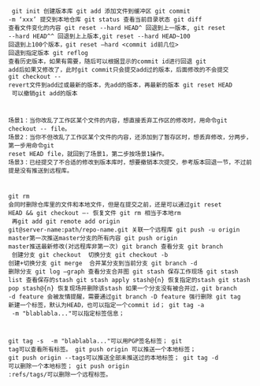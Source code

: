 <code><pre>
git init 创建版本库
git add 添加文件到缓冲区
git commit -m ‘xxx’ 提交到本地仓库
git status 查看当前目录状态
git diff 查看文件变化的内容
git reset --hard HEAD^ 回退到上一版本, git reset --hard HEAD^^ 回退到上上版本,git reset --hard HEAD~100 回退到上100个版本，git reset —hard <commit id前几位>  回退到指定版本
git reflog 查看历史版本，如果有需要，随后可以根据显示的commit id进行回退
git add后如果又修改了，此时git commit只会提交add过的版本，后面修改的不会提交
git checkout -- <file> revert文件到add过或最新的版本，先add的版本，再最新的版本
git reset HEAD <file> 可以撤销git add的版本

场景1：当你改乱了工作区某个文件的内容，想直接丢弃工作区的修改时，用命令git checkout -- file。
场景2：当你不但改乱了工作区某个文件的内容，还添加到了暂存区时，想丢弃修改，分两步，第一步用命令git reset HEAD file，就回到了场景1，第二步按场景1操作。
场景3：已经提交了不合适的修改到版本库时，想要撤销本次提交，参考版本回退一节，不过前提是没有推送到远程库。


git rm 会同时删除仓库里的文件和本地文件，但是在提交之前，还是可以通过git reset HEAD && git checkout —- <file>恢复文件
git rm 相当于本地rm <file> 再git add
git remote add origin git@server-name:path/repo-name.git 关联一个远程库
git push -u origin master第一次推送master分支的所有内容
git push origin master推送最新修改(对远程库非第一次)
git branch 查看分支
git branch <name> 创建分支
git checkout <name> 切换分支
git checkout -b <name> 创建+切换分支
git merge <name> 合并某分支到当前分支
git branch -d <name> 删除分支
git log —graph 查看分支合并图
git stash 保存工作现场
git stash list 查看保存的stash
git stash apply stash@{n} 恢复指定的stash
git stash pop stash@{n} 恢复现场并删除该stash
如果一个分支没有被合并过，git branch -d feature 会被友情提醒，需要通过git branch -D feature 强行删除
git tag <name>新建一个标签，默认为HEAD，也可以指定一个commit id；
git tag -a <tagname> -m "blablabla..."可以指定标签信息；

git tag -s <tagname> -m "blablabla..."可以用PGP签名标签；
git tag可以查看所有标签。
git push origin <tagname>可以推送一个本地标签；
git push origin --tags可以推送全部未推送过的本地标签；
git tag -d <tagname>可以删除一个本地标签；
git push origin :refs/tags/<tagname>可以删除一个远程标签。
</code></pre>